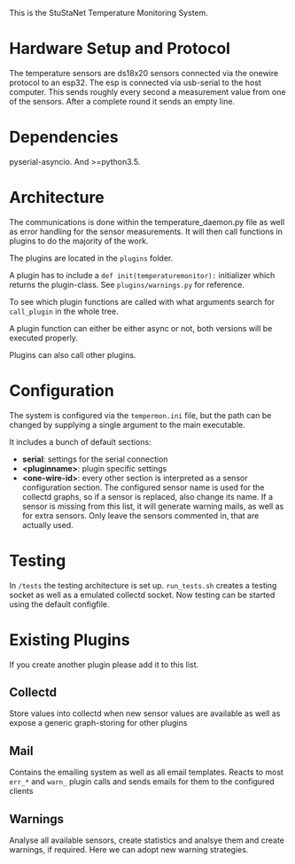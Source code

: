 This is the StuStaNet Temperature Monitoring System.

# Hardware Setup and Protocol

The temperature sensors are ds18x20 sensors connected via the onewire protocol
to an esp32. The esp is connected via usb-serial to the host computer.
This sends roughly every second a measurement value from one of the sensors.
After a complete round it sends an empty line.

# Dependencies

pyserial-asyncio. And >=python3.5.

# Architecture
The communications is done within the temperature_daemon.py file as well as
error handling for the sensor measurements.
It will then call functions in plugins to do the majority of the work.

The plugins are located in the `plugins` folder.

A plugin has to include a `def init(temperaturemonitor):` initializer which
returns the plugin-class. See `plugins/warnings.py` for reference.

To see which plugin functions are called with what arguments search for
`call_plugin` in the whole tree.

A plugin function can either be either async or not, both versions will be
executed properly.

Plugins can also call other plugins.

# Configuration
The system is configured via the `tempermon.ini` file, but the path can be changed
by supplying a single argument to the main executable.

It includes a bunch of default sections:

* **serial**: settings for the serial connection
* **\<pluginname>**: plugin specific settings
* **\<one-wire-id>**: every other section is interpreted as a sensor configuration
  section. The configured sensor name is used for the collectd graphs, so if a
  sensor is replaced, also change its name.
  If a sensor is missing from this list, it will generate warning mails, as well
  as for extra sensors. Only leave the sensors commented in, that are actually
  used.

# Testing
In `/tests` the testing architecture is set up.
`run_tests.sh` creates a testing socket as well as a emulated collectd socket.
Now testing can be started using the default configfile.

# Existing Plugins
If you create another plugin please add it to this list.

## Collectd
Store values into collectd when new sensor values are available as well as expose
a generic graph-storing for other plugins

## Mail
Contains the emailing system as well as all email templates.
Reacts to most `err_*` and `warn_` plugin calls and sends emails for them to the
configured clients

## Warnings
Analyse all available sensors, create statistics and analsye them and create
warnings, if required.
Here we can adopt new warning strategies.

